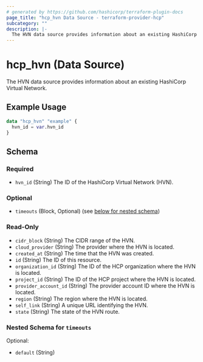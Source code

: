 ```yaml
---
# generated by https://github.com/hashicorp/terraform-plugin-docs
page_title: "hcp_hvn Data Source - terraform-provider-hcp"
subcategory: ""
description: |-
  The HVN data source provides information about an existing HashiCorp Virtual Network.
---
```


# hcp_hvn (Data Source)

The HVN data source provides information about an existing HashiCorp Virtual Network.

## Example Usage

```terraform
data "hcp_hvn" "example" {
  hvn_id = var.hvn_id
}
```

<!-- schema generated by tfplugindocs -->
## Schema

### Required

- `hvn_id` (String) The ID of the HashiCorp Virtual Network (HVN).

### Optional

- `timeouts` (Block, Optional) (see [below for nested schema](#nestedblock--timeouts))

### Read-Only

- `cidr_block` (String) The CIDR range of the HVN.
- `cloud_provider` (String) The provider where the HVN is located.
- `created_at` (String) The time that the HVN was created.
- `id` (String) The ID of this resource.
- `organization_id` (String) The ID of the HCP organization where the HVN is located.
- `project_id` (String) The ID of the HCP project where the HVN is located.
- `provider_account_id` (String) The provider account ID where the HVN is located.
- `region` (String) The region where the HVN is located.
- `self_link` (String) A unique URL identifying the HVN.
- `state` (String) The state of the HVN route.

<a id="nestedblock--timeouts"></a>
### Nested Schema for `timeouts`

Optional:

- `default` (String)


